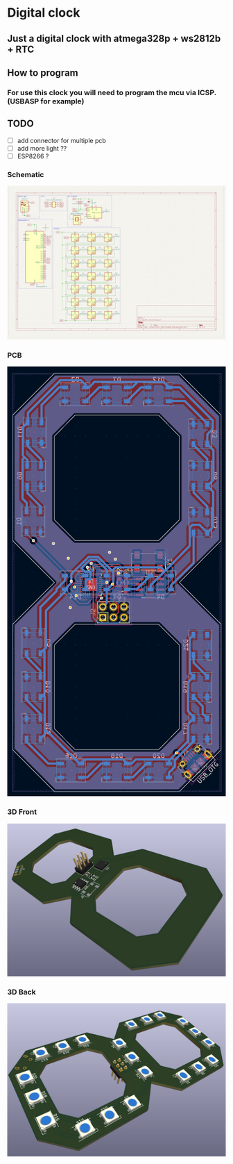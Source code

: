 # Digital clock

## Just a digital clock with atmega328p + ws2812b + RTC

## How to program
### For use this clock you will need to program the mcu via ICSP. (USBASP for example)

## TODO 
- [ ] add connector for multiple pcb
- [ ] add more light ??
- [ ] ESP8266 ?

### Schematic

![Schematic](https://github.com/rmingon/digital-clock/blob/main/schematic.png?raw=true)

### PCB

![Schematic](https://github.com/rmingon/digital-clock/blob/main/pcb.png?raw=true)

### 3D Front

![Schematic](https://github.com/rmingon/digital-clock/blob/main/3d_f.png?raw=true)

### 3D Back

![Schematic](https://github.com/rmingon/digital-clock/blob/main/3d_b.png?raw=true)
